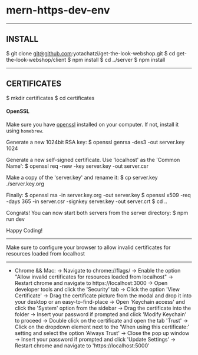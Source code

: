 # mern-https-dev-env

--------
INSTALL
--------
$ git clone git@github.com:yotachatzi/get-the-look-webshop.git
$ cd get-the-look-webshop/client
$ npm install
$ cd ../server
$ npm install

------------
CERTIFICATES
------------
$ mkdir certificates
$ cd certificates

#### OpenSSL

Make sure you have [openssl](https://www.openssl.org/) installed on your computer. 
If not, install it using `homebrew`.

Generate a new 1024bit RSA key:
$ openssl genrsa -des3 -out server.key 1024

Generate a new self-signed certificate. Use 'localhost' as the 'Common Name':
$ openssl req -new -key server.key -out server.csr

Make a copy of the 'server.key' and rename it:
$ cp server.key ./server.key.org
 
Finally:
$ openssl rsa -in server.key.org -out server.key
$ openssl x509 -req -days 365 -in server.csr -signkey server.key -out server.crt
$ cd ..

Congrats! You can now start both servers from the server directory:
$ npm run dev

Happy Coding! 

*****
Make sure to configure your browser to allow invalid certificates for resources loaded from localhost
*****

* Chrome && Mac:
-> Navigate to chrome://flags/
-> Enable the option "Allow invalid certificates for resources loaded from localhost"
-> Restart chrome and navigate to https://localhost:3000
-> Open developer tools and click the 'Security' tab
-> Click the option 'View Certificate'
-> Drag the certificate picture from the modal and drop it into your desktop or an easy-to-find-place
-> Open 'Keychain access' and click the 'System' option from the sidebar
-> Drag the certificate into the folder
-> Insert your password if prompted and click 'Modify Keychain' to proceed
-> Double click on the certificate and open the tab 'Trust'
-> Click on the dropdown element next to the 'When using this certificate:' setting and select the option 'Always Trust'
-> Close the pop up window
-> Insert your password if prompted and click 'Update Settings'
-> Restart chrome and navigate to 'https://localhost:5000'
